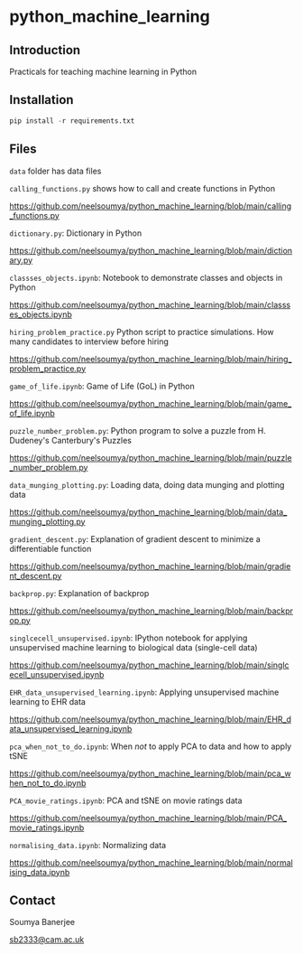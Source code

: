 # python_machine_learning

## Introduction

Practicals for teaching machine learning in Python

## Installation

```R
pip install -r requirements.txt
```

## Files

`data` folder has data files

`calling_functions.py` shows how to call and create functions in Python

https://github.com/neelsoumya/python_machine_learning/blob/main/calling_functions.py

`dictionary.py`: Dictionary in Python

https://github.com/neelsoumya/python_machine_learning/blob/main/dictionary.py

`classses_objects.ipynb`: Notebook to demonstrate classes and objects in Python

https://github.com/neelsoumya/python_machine_learning/blob/main/classses_objects.ipynb

`hiring_problem_practice.py` Python script to practice simulations. How many candidates to interview before hiring

https://github.com/neelsoumya/python_machine_learning/blob/main/hiring_problem_practice.py

`game_of_life.ipynb`: Game of Life (GoL) in Python

https://github.com/neelsoumya/python_machine_learning/blob/main/game_of_life.ipynb


`puzzle_number_problem.py`: Python program to solve a puzzle from H. Dudeney's Canterbury's Puzzles

https://github.com/neelsoumya/python_machine_learning/blob/main/puzzle_number_problem.py



`data_munging_plotting.py`: Loading data, doing data munging and plotting data

https://github.com/neelsoumya/python_machine_learning/blob/main/data_munging_plotting.py

`gradient_descent.py`: Explanation of gradient descent to minimize a differentiable function 

https://github.com/neelsoumya/python_machine_learning/blob/main/gradient_descent.py


`backprop.py`: Explanation of backprop

https://github.com/neelsoumya/python_machine_learning/blob/main/backprop.py

`singlcecell_unsupervised.ipynb`: IPython notebook for applying unsupervised machine learning to biological data (single-cell data)

https://github.com/neelsoumya/python_machine_learning/blob/main/singlcecell_unsupervised.ipynb

`EHR_data_unsupervised_learning.ipynb`: Applying unsupervised machine learning to EHR data

https://github.com/neelsoumya/python_machine_learning/blob/main/EHR_data_unsupervised_learning.ipynb

`pca_when_not_to_do.ipynb`: When *not* to apply PCA to data and how to apply tSNE

https://github.com/neelsoumya/python_machine_learning/blob/main/pca_when_not_to_do.ipynb

`PCA_movie_ratings.ipynb`: PCA and tSNE on movie ratings data

https://github.com/neelsoumya/python_machine_learning/blob/main/PCA_movie_ratings.ipynb

`normalising_data.ipynb`: Normalizing data

https://github.com/neelsoumya/python_machine_learning/blob/main/normalising_data.ipynb

## Contact

Soumya Banerjee

sb2333@cam.ac.uk

